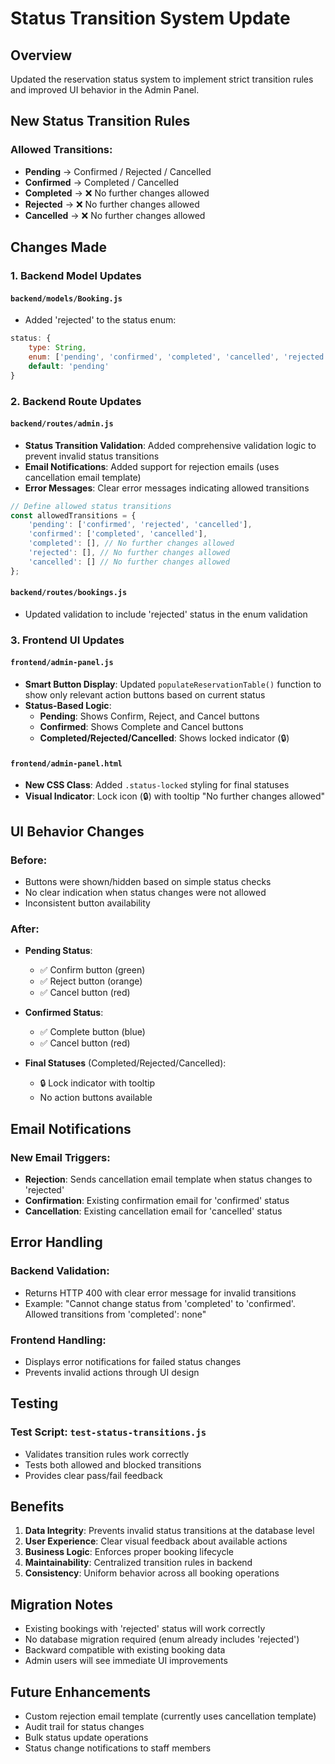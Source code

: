 # Status Transition System Update

## Overview
Updated the reservation status system to implement strict transition rules and improved UI behavior in the Admin Panel.

## New Status Transition Rules

### Allowed Transitions:
- **Pending** → Confirmed / Rejected / Cancelled
- **Confirmed** → Completed / Cancelled
- **Completed** → ❌ No further changes allowed
- **Rejected** → ❌ No further changes allowed
- **Cancelled** → ❌ No further changes allowed

## Changes Made

### 1. Backend Model Updates

#### `backend/models/Booking.js`
- Added 'rejected' to the status enum:
```javascript
status: {
    type: String,
    enum: ['pending', 'confirmed', 'completed', 'cancelled', 'rejected'],
    default: 'pending'
}
```

### 2. Backend Route Updates

#### `backend/routes/admin.js`
- **Status Transition Validation**: Added comprehensive validation logic to prevent invalid status transitions
- **Email Notifications**: Added support for rejection emails (uses cancellation email template)
- **Error Messages**: Clear error messages indicating allowed transitions

```javascript
// Define allowed status transitions
const allowedTransitions = {
    'pending': ['confirmed', 'rejected', 'cancelled'],
    'confirmed': ['completed', 'cancelled'],
    'completed': [], // No further changes allowed
    'rejected': [], // No further changes allowed
    'cancelled': [] // No further changes allowed
};
```

#### `backend/routes/bookings.js`
- Updated validation to include 'rejected' status in the enum validation

### 3. Frontend UI Updates

#### `frontend/admin-panel.js`
- **Smart Button Display**: Updated `populateReservationTable()` function to show only relevant action buttons based on current status
- **Status-Based Logic**: 
  - **Pending**: Shows Confirm, Reject, and Cancel buttons
  - **Confirmed**: Shows Complete and Cancel buttons
  - **Completed/Rejected/Cancelled**: Shows locked indicator (🔒)

#### `frontend/admin-panel.html`
- **New CSS Class**: Added `.status-locked` styling for final statuses
- **Visual Indicator**: Lock icon (🔒) with tooltip "No further changes allowed"

## UI Behavior Changes

### Before:
- Buttons were shown/hidden based on simple status checks
- No clear indication when status changes were not allowed
- Inconsistent button availability

### After:
- **Pending Status**: 
  - ✅ Confirm button (green)
  - ✅ Reject button (orange)
  - ✅ Cancel button (red)

- **Confirmed Status**:
  - ✅ Complete button (blue)
  - ✅ Cancel button (red)

- **Final Statuses** (Completed/Rejected/Cancelled):
  - 🔒 Lock indicator with tooltip
  - No action buttons available

## Email Notifications

### New Email Triggers:
- **Rejection**: Sends cancellation email template when status changes to 'rejected'
- **Confirmation**: Existing confirmation email for 'confirmed' status
- **Cancellation**: Existing cancellation email for 'cancelled' status

## Error Handling

### Backend Validation:
- Returns HTTP 400 with clear error message for invalid transitions
- Example: "Cannot change status from 'completed' to 'confirmed'. Allowed transitions from 'completed': none"

### Frontend Handling:
- Displays error notifications for failed status changes
- Prevents invalid actions through UI design

## Testing

### Test Script: `test-status-transitions.js`
- Validates transition rules work correctly
- Tests both allowed and blocked transitions
- Provides clear pass/fail feedback

## Benefits

1. **Data Integrity**: Prevents invalid status transitions at the database level
2. **User Experience**: Clear visual feedback about available actions
3. **Business Logic**: Enforces proper booking lifecycle
4. **Maintainability**: Centralized transition rules in backend
5. **Consistency**: Uniform behavior across all booking operations

## Migration Notes

- Existing bookings with 'rejected' status will work correctly
- No database migration required (enum already includes 'rejected')
- Backward compatible with existing booking data
- Admin users will see immediate UI improvements

## Future Enhancements

- Custom rejection email template (currently uses cancellation template)
- Audit trail for status changes
- Bulk status update operations
- Status change notifications to staff members
